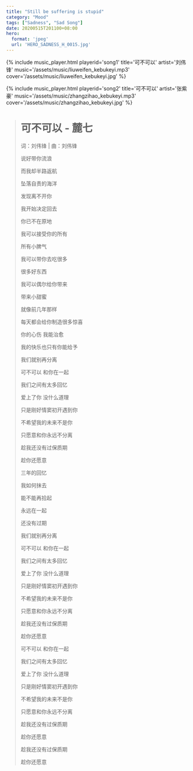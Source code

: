 ```yaml
---
title: "Still be suffering is stupid"
category: "Mood"
tags: ["Sadness", "Sad Song"]
date: 20200515T201100+08:00
hero:
  format: 'jpeg'
  url: 'HERO_SADNESS_H_0015.jpg'
---
```

{% include music_player.html playerid='song1' title='可不可以' artist='刘伟锋' music='/assets/music/liuweifen_kebukeyi.mp3' cover='/assets/music/liuweifen_kebukeyi.jpg' %}

{% include music_player.html playerid='song2' title='可不可以' artist='张紫豪' music='/assets/music/zhangzihao_kebukeyi.mp3' cover='/assets/music/zhangzihao_kebukeyi.jpg' %}

> # 可不可以 - 麓七
>
> 词：刘伟锋 | 曲：刘伟锋
>
> 说好带你流浪
>
> 而我却半路返航
>
> 坠落自责的海洋
>
> 发现离不开你
>
> 我开始决定回去
>
> 你已不在原地
>
> 我可以接受你的所有
>
> 所有小脾气
>
> 我可以带你去吃很多
>
> 很多好东西
>
> 我可以偶尔给你带来
>
> 带来小甜蜜
>
> 就像前几年那样
>
> 每天都会给你制造很多惊喜
>
> 你的心伤 我能治愈
>
> 我的快乐也只有你能给予
>
> 我们就别再分离
>
> 可不可以 和你在一起
>
> 我们之间有太多回忆
>
> 爱上了你 没什么道理
>
> 只是刚好情窦初开遇到你
>
> 不希望我的未来不是你
>
> 只愿意和你永远不分离
>
> 趁我还没有过保质期
>
> 趁你还愿意
>
> 三年的回忆
>
> 我如何抹去
>
> 能不能再拾起
>
> 永远在一起
>
> 还没有过期
>
> 我们就别再分离
>
> 可不可以 和你在一起
>
> 我们之间有太多回忆
>
> 爱上了你 没什么道理
>
> 只是刚好情窦初开遇到你
>
> 不希望我的未来不是你
>
> 只愿意和你永远不分离
>
> 趁我还没有过保质期
>
> 趁你还愿意
>
> 可不可以 和你在一起
>
> 我们之间有太多回忆
>
> 爱上了你 没什么道理
>
> 只是刚好情窦初开遇到你
>
> 不希望我的未来不是你
>
> 只愿意和你永远不分离
>
> 趁我还没有过保质期
>
> 趁你还愿意
>
> 趁我还没有过保质期
>
> 趁你还愿意
